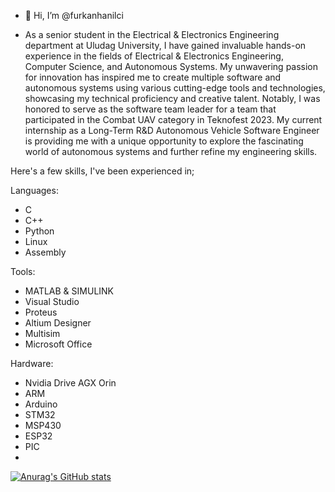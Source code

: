 - 👋 Hi, I’m @furkanhanilci

- As a senior student in the Electrical & Electronics Engineering department at Uludag University, I have gained invaluable hands-on experience in the fields of Electrical & Electronics Engineering, Computer Science, and Autonomous Systems. My unwavering passion for innovation has inspired me to create multiple software and autonomous systems using various cutting-edge tools and technologies, showcasing my technical proficiency and creative talent. Notably, I was honored to serve as the software team leader for a team that participated in the Combat UAV category in Teknofest 2023. My current internship as a Long-Term R&D Autonomous Vehicle Software Engineer is providing me with a unique opportunity to explore the fascinating world of autonomous systems and further refine my engineering skills.

Here's a few skills, I've been experienced in; 

Languages:
- C
- C++
- Python 
- Linux 
- Assembly 

Tools: 
- MATLAB & SIMULINK 
- Visual Studio
- Proteus
- Altium Designer 
- Multisim 
- Microsoft Office

Hardware: 
- Nvidia Drive AGX Orin
- ARM
- Arduino 
- STM32
- MSP430
- ESP32
- PIC
- 
[![Anurag's GitHub stats](https://github-readme-stats.vercel.app/api?username=furkanhanilci)](https://github.com/anuraghazra/github-readme-stats)

<!---
furkanhanilci/furkanhanilci is a ✨ special ✨ repository because its `README.md` (this file) appears on your GitHub profile.
You can click the Preview link to take a look at your changes.
--->
